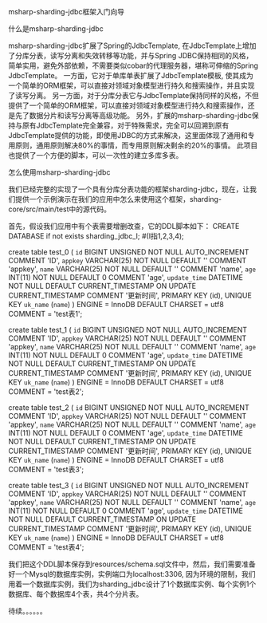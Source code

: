 msharp-sharding-jdbc框架入门向导

什么是msharp-sharding-jdbc

msharp-sharding-jdbc扩展了Spring的JdbcTemplate, 在JdbcTemplate上增加了分库分表，读写分离和失效转移等功能，并与Spring JDBC保持相同的风格，简单实用，避免外部依赖，不需要类似cobar的代理服务器，堪称可伸缩的Spring JdbcTemplate。
一方面，它对于单库单表扩展了JdbcTemplate模板, 使其成为一个简单的ORM框架，可以直接对领域对象模型进行持久和搜索操作，并且实现了读写分离。
另一方面，对于分库分表它与JdbcTemplate保持同样的风格，不但提供了一个简单的ORM框架，可以直接对领域对象模型进行持久和搜索操作，还是先了数据分片和读写分离等高级功能。
另外，扩展的msharp-sharding-jdbc保持与原有JdbcTemplate完全兼容，对于特殊需求，完全可以回溯到原有JdbcTemplate提供的功能，即使用JDBC的方式来解决，这里面体现了通用和专用原则，通用原则解决80%的事情，而专用原则解决剩余的20%的事情。
此项目也提供了一个方便的脚本，可以一次性的建立多库多表。

怎么使用msharp-sharding-jdbc

我们已经完整的实现了一个具有分库分表功能的框架sharding-jdbc，现在，让我们提供一个示例演示在我们的应用中怎么来使用这个框架，sharding-core/src/main/test中的源代码。

首先，假设我们应用中有个表需要增删改查，它的DDL脚本如下：
CREATE DATABASE if not exists sharding_jdbc_I; #(I指1,2,3,4);

create table test_0
(
  `id`          BIGINT UNSIGNED NOT NULL AUTO_INCREMENT COMMENT 'ID',
  `appkey`      VARCHAR(25)     NOT NULL DEFAULT '' COMMENT 'appkey',
  `name`        VARCHAR(25)     NOT NULL DEFAULT '' COMMENT 'name',
  `age`         INT(11)         NOT NULL DEFAULT 0 COMMENT 'age',
  `update_time` DATETIME        NOT NULL DEFAULT CURRENT_TIMESTAMP ON UPDATE CURRENT_TIMESTAMP COMMENT '更新时间',
  PRIMARY KEY (id),
  UNIQUE KEY `uk_name` (`name`)
) ENGINE = InnoDB DEFAULT CHARSET = utf8 COMMENT = 'test表1';

create table test_1
(
  `id`          BIGINT UNSIGNED NOT NULL AUTO_INCREMENT COMMENT 'ID',
  `appkey`      VARCHAR(25)     NOT NULL DEFAULT '' COMMENT 'appkey',
  `name`        VARCHAR(25)     NOT NULL DEFAULT '' COMMENT 'name',
  `age`         INT(11)         NOT NULL DEFAULT 0 COMMENT 'age',
  `update_time` DATETIME        NOT NULL DEFAULT CURRENT_TIMESTAMP ON UPDATE CURRENT_TIMESTAMP COMMENT '更新时间',
  PRIMARY KEY (id),
  UNIQUE KEY `uk_name` (`name`)
) ENGINE = InnoDB DEFAULT CHARSET = utf8 COMMENT = 'test表2';

create table test_2
(
  `id`          BIGINT UNSIGNED NOT NULL AUTO_INCREMENT COMMENT 'ID',
  `appkey`      VARCHAR(25)     NOT NULL DEFAULT '' COMMENT 'appkey',
  `name`        VARCHAR(25)     NOT NULL DEFAULT '' COMMENT 'name',
  `age`         INT(11)         NOT NULL DEFAULT 0 COMMENT 'age',
  `update_time` DATETIME        NOT NULL DEFAULT CURRENT_TIMESTAMP ON UPDATE CURRENT_TIMESTAMP COMMENT '更新时间',
  PRIMARY KEY (id),
  UNIQUE KEY `uk_name` (`name`)
) ENGINE = InnoDB
  DEFAULT CHARSET = utf8
  COMMENT = 'test表3';
  
create table test_3
(
  `id`          BIGINT UNSIGNED NOT NULL AUTO_INCREMENT COMMENT 'ID',
  `appkey`      VARCHAR(25)     NOT NULL DEFAULT '' COMMENT 'appkey',
  `name`        VARCHAR(25)     NOT NULL DEFAULT '' COMMENT 'name',
  `age`         INT(11)         NOT NULL DEFAULT 0 COMMENT 'age',
  `update_time` DATETIME        NOT NULL DEFAULT CURRENT_TIMESTAMP ON UPDATE CURRENT_TIMESTAMP COMMENT '更新时间',
  PRIMARY KEY (id),
  UNIQUE KEY `uk_name` (`name`)
) ENGINE = InnoDB DEFAULT CHARSET = utf8 COMMENT = 'test表4';
  
  
 我们把这个DDL脚本保存到resources/schema.sql文件中，然后，我们需要准备好一个Mysql的数据库实例，实例端口为localhost:3306, 因为环境的限制，我们用着一个数据库实例，我们为sharding_jdbc设计了1个数据库实例、每个实例1个数据库、每个数据库4个表，共4个分片表。
 
 待续。。。。。。